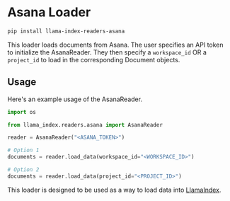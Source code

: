# Asana Loader

```bash
pip install llama-index-readers-asana
```

This loader loads documents from Asana. The user specifies an API token to initialize the AsanaReader. They then specify a `workspace_id` OR a `project_id` to load in the corresponding Document objects.

## Usage

Here's an example usage of the AsanaReader.

```python
import os

from llama_index.readers.asana import AsanaReader

reader = AsanaReader("<ASANA_TOKEN>")

# Option 1
documents = reader.load_data(workspace_id="<WORKSPACE_ID>")

# Option 2
documents = reader.load_data(project_id="<PROJECT_ID>")
```

This loader is designed to be used as a way to load data into [LlamaIndex](https://github.com/run-llama/llama_index/).

